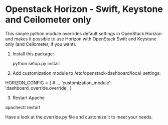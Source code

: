 Openstack Horizon - Swift, Keystone and Ceilometer only
=======================================================

This simple python module overrides default settings in OpenStack Horizon and
makes it possible to use Horizon with OpenStack Swift and Keystone only (and
Ceilometer, if you want).

1. Install this package:
    
    python setup.py install

2. Add customization module to /etc/openstack-dashboard/local_settings:

 HORIZON_CONFIG = {
     # ...
     'customization_module': 'dashboard_override.override',
 }

3. Restart Apache

 apachectl restart

Have a look at the override.py file and customize it to meet your needs.
